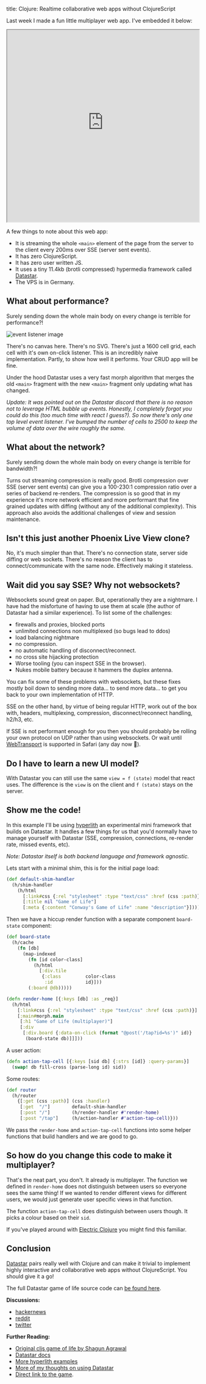 title: Clojure: Realtime collaborative web apps without ClojureScript

Last week I made a fun little multiplayer web app. I've embedded it below:

<iframe src="https://example.andersmurphy.com/embed" title="Game of Life"
style="width: 100%;	aspect-ratio: 1;	max-width: 600px"></iframe>

A few things to note about this web app:

- It is streaming the whole `<main>` element of the page from the server to the client every 200ms over SSE (server sent events).
- It has zero ClojureScript.
- It has zero user written JS.
- It uses a tiny 11.4kb (brotli compressed) hypermedia framework called [Datastar](https://data-star.dev).
- The VPS is in Germany.

## What about performance?

Surely sending down the whole main body on every change is terrible for performance?!

![event listener image](/assets/naive.png)

There's no canvas here. There's no SVG. There's just a 1600 cell grid, each cell with it's own on-click listener. This is an incredibly naive implementation. Partly, to show how well it performs. Your CRUD app will be fine.

Under the hood Datastar uses a very fast morph algorithm that merges the old `<main>` fragment with the new `<main>` fragment only updating what has changed.

*Update: It was pointed out on the Datastar discord that there is no reason not to leverage HTML bubble up events. Honestly, I completely forgot you could do this (too much time with react I guess?). So now there's only one top level event listener. I've bumped the number of cells to 2500 to keep the volume of data over the wire roughly the same.*

## What about the network?

Surely sending down the whole main body on every change is terrible for bandwidth?! 

Turns out streaming compression is really good. Brotli compression over SSE (server sent events) can give you a 100-230:1 compression ratio over a series of backend re-renders. The compression is so good that in my experience it's more network efficient and more performant that fine grained updates with diffing (without any of the additional complexity). This approach also avoids the additional challenges of view and session maintenance.

## Isn't this just another Phoenix Live View clone?

No, it's much simpler than that. There's no connection state, server side diffing or web sockets. There's no reason the client has to connect/communicate with the same node. Effectively making it stateless.

## Wait did you say SSE? Why not websockets?

Websockets sound great on paper. But, operationally they are a nightmare. I have had the misfortune of having to use them at scale (the author of Datastar had a similar experience). To list some of the challenges: 

- firewalls and proxies, blocked ports
- unlimited connections non multiplexed (so bugs lead to ddos)
- load balancing nightmare
- no compression.
- no automatic handling of disconnect/reconnect.
- no cross site hijacking protection
- Worse tooling (you can inspect SSE in the browser).
- Nukes mobile battery because it hammers the duplex antenna.

You can fix some of these problems with websockets, but these fixes mostly boil down to sending more data... to send more data... to get you back to your own implementation of HTTP.

SSE on the other hand, by virtue of being regular HTTP,  work out of the box with, headers, multiplexing, compression, disconnect/reconnect handling, h2/h3, etc. 

If SSE is not performant enough for you then you should probably be rolling your own protocol on UDP rather than using websockets. Or wait until [WebTransport](https://developer.mozilla.org/en-US/docs/Web/API/WebTransport) is supported in Safari (any day now 😬).

## Do I have to learn a new UI model?

With Datastar you can still use the same `view = f (state)` model that react uses. The difference is  the `view` is on the client and `f (state)` stays on the server.

## Show me the code!

In this example I'll be using [hyperlith](https://github.com/andersmurphy/hyperlith) an experimental mini framework that builds on Datastar. It handles a few things for us that you'd normally have to manage yourself with Datastar (SSE, compression, connections, re-render rate, missed events, etc).

*Note: Datastar itself is both backend language and framework agnostic.*

Lets start with a minimal shim, this is for the initial page load:

```clojure
(def default-shim-handler
  (h/shim-handler
    (h/html
      [:link#css {:rel "stylesheet" :type "text/css" :href (css :path)}]
      [:title nil "Game of Life"]
      [:meta {:content "Conway's Game of Life" :name "description"}])))
```

Then we have a hiccup render function with a separate component `board-state` component:

```clojure
(def board-state
  (h/cache
    (fn [db]
      (map-indexed
        (fn [id color-class]
          (h/html
            [:div.tile
             {:class         color-class
              :id            id}]))
        (:board @db)))))

(defn render-home [{:keys [db] :as _req}]
  (h/html
    [:link#css {:rel "stylesheet" :type "text/css" :href (css :path)}]
    [:main#morph.main
     [:h1 "Game of Life (multiplayer)"]
     [:div
      [:div.board {:data-on-click (format "@post('/tap?id=%s')" id)}
       (board-state db)]]]))
```

A user action:

```clojure
(defn action-tap-cell [{:keys [sid db] {:strs [id]} :query-params}]
  (swap! db fill-cross (parse-long id) sid))
```

Some routes:

```clojure
(def router
  (h/router
    {[:get (css :path)] (css :handler)
     [:get  "/"]        default-shim-handler
     [:post "/"]        (h/render-handler #'render-home)
     [:post "/tap"]     (h/action-handler #'action-tap-cell)}))
```

We pass the `render-home` and `action-tap-cell` functions into some helper functions that build handlers and we are good to go.

## So how do you change this code to make it multiplayer?

That's the neat part, you don't. It already is multiplayer. The function we defined in `render-home` does not distinguish between users so everyone sees the same thing! If we wanted to render different views for different users, we would just generate user specific views in that function.

The function `action-tap-cell` does distinguish between users though. It picks a colour based on their `sid`.

If you've played around with [Electric Clojure](https://github.com/hyperfiddle/electric) you might find this familiar.

## Conclusion

[Datastar](https://data-star.dev) pairs really well with Clojure and can make it trivial to implement highly interactive and collaborative web apps without ClojureScript. You should give it a go!

The full Datastar game of life source code can [be found here](https://github.com/andersmurphy/hyperlith/blob/master/examples/game_of_life/src/app/main.clj).

**Discussions:**
- [hackernews](https://news.ycombinator.com/item?id=43625139)
- [reddit](https://www.reddit.com/r/Clojure/comments/1jtih16/why_i_dont_use_clojurescript_for_web_apps_anymore/)
- [twitter](https://x.com/anders_murphy)

**Further Reading:**

- [Original cljs game of life by Shagun Agrawal](https://github.com/kaepr/game-of-life-cljs)
- [Datastar docs](https://data-star.dev/guide/getting_started)
- [More hyperlith examples](https://github.com/andersmurphy/hyperlith/tree/master/examples)
- [More of my thoughts on using Datastar](https://github.com/andersmurphy/hyperlith?tab=readme-ov-file#rational-more-like-a-collection-of-opinions)
- [Direct link to the game](https://example.andersmurphy.com).

